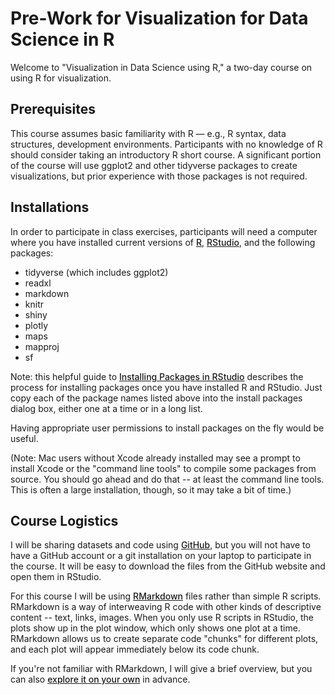 <style>
a {
font-weight: 500;
}
</style>

# Pre-Work for Visualization for Data Science in R

Welcome to "Visualization in Data Science using R," a two-day course on using R for visualization. 

## Prerequisites

This course assumes basic familiarity with R — e.g., R syntax, data structures, development environments. Participants with no knowledge of R should consider taking an introductory R short course. A significant portion of the course will use ggplot2 and other tidyverse packages to create visualizations, but prior experience with those packages is not required. 

## Installations

In order to participate in class exercises, participants will need a computer where you have installed current versions of [R](https://www.r-project.org/), [RStudio](https://www.rstudio.com/), and the following packages: 

* tidyverse (which includes ggplot2)
* readxl
* markdown
* knitr
* shiny
* plotly
* maps
* mapproj
* sf

Note: this helpful guide to [Installing Packages in RStudio](http://derekogle.com/IFAR/supplements/installations/InstallPackagesRStudio.html) describes the process for installing packages once you have installed R and RStudio. Just copy each of the package names listed above into the install packages dialog box, either one at a time or in a long list.

Having appropriate user permissions to install packages on the fly would be useful. 

(Note: Mac users without Xcode already installed may see a prompt to install Xcode or the "command line tools" to compile some packages from source. You should go ahead and do that -- at least the command line tools. This is often a large installation, though, so it may take a bit of time.)


## Course Logistics

I will be sharing datasets and code using [GitHub](https://github.com/), but you will not have to have a GitHub account or a git installation on your laptop to participate in the course. It will be easy to download the files from the GitHub website and open them in RStudio.

For this course I will be using [RMarkdown](https://rmarkdown.rstudio.com/) files rather than simple R scripts. RMarkdown is a way of interweaving R code with other kinds of descriptive content -- text, links, images. When you only use R scripts in RStudio, the plots show up in the plot window, which only shows one plot at a time. RMarkdown allows us to create separate code "chunks" for different plots, and each plot will appear immediately below its code chunk. 

If you're not familiar with RMarkdown, I will give a brief overview, but you can also [explore it on your own](https://rmarkdown.rstudio.com/lesson-1.html) in advance.

